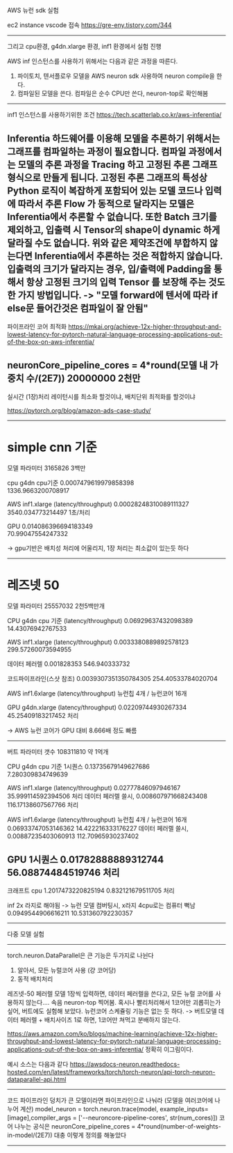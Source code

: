AWS 뉴런 sdk 실험

ec2 instance vscode 접속 https://gre-eny.tistory.com/344


----------------------------------------------------------
그리고 cpu환경, g4dn.xlarge 환경, inf1 환경에서 실험 진행


AWS inf 인스턴스를 사용하기 위해서는 다음과 같은 과정을 따른다.
1. 파이토치, 텐서플로우 모델을 AWS neuron sdk 사용하여 neuron compile을 한다.
2. 컴파일된 모델을 쓴다.
컴파일은 순수 CPU만 쓴다, neuron-top로 확인해봄


----------------------------------------------------------
inf1 인스턴스를 사용하기위한 조건
https://tech.scatterlab.co.kr/aws-inferentia/

Inferentia 하드웨어를 이용해 모델을 추론하기 위해서는 그래프를 컴파일하는 과정이 필요합니다. 컴파일 과정에서는 모델의 추론 과정을 Tracing 하고 고정된 추론 그래프 형식으로 만들게 됩니다. 고정된 추론 그래프의 특성상 Python 로직이 복잡하게 포함되어 있는 모델 코드나 입력에 따라서 추론 Flow 가 동적으로 달라지는 모델은 Inferentia에서 추론할 수 없습니다. 또한 Batch 크기를 제외하고, 입출력 시 Tensor의 shape이 dynamic 하게 달라질 수도 없습니다. 위와 같은 제약조건에 부합하지 않는다면 Inferentia에서 추론하는 것은 적합하지 않습니다. 입출력의 크기가 달라지는 경우, 입/출력에 Padding을 통해서 항상 고정된 크기의 입력 Tensor 를 보장해 주는 것도 한 가지 방법입니다.
-> "모델 forward에 텐서에 따라 if else문 들어간것은 컴파일이 잘 안됨"
-----------------------------------------------------
파이프라인 코어 최적화
https://mkai.org/achieve-12x-higher-throughput-and-lowest-latency-for-pytorch-natural-language-processing-applications-out-of-the-box-on-aws-inferentia/

neuronCore_pipeline_cores = 4*round(모델 내 가중치 수/(2E7))
20000000
2천만
----------------------------------------------
실시간 (1장)처리 레이턴시를 최소화 할것이냐,
배치단위 최적화를 할것이냐

https://pytorch.org/blog/amazon-ads-case-study/



-------------------------

# simple cnn 기준

모델 파라미터 3165826
3백만

cpu g4dn cpu기준
0.0007479619979858398  
1336.9663200708917

AWS inf1.xlarge (latency/throughput)
0.00028248310089111327 
3540.034773214497 1초/처리

GPU 
0.014086396694183349    
70.99047554247332

-> gpu기반은 배치성 처리에 어울리지, 1장 처리는 최소값이 있는듯 하다

-------------------------------------------------------------------

# 레즈넷 50

모델 파라미터 25557032
2천5백만개

CPU g4dn cpu 기준 (latency/throughput)
0.06929637432098389     
14.43076942767533



AWS inf1.xlarge (latency/throughput)
0.0033380889892578123  
299.57260073594955 

데이터 페러렐
0.001828353
546.940333732

코드파이프라인(스샷 참조)
0.0039307351350784305
254.40533784020704

AWS inf1.6xlarge (latency/throughput) 뉴런칩 4개 / 뉴런코어 16개




GPU g4dn.xlarge (latency/throughput)
0.02209744930267334   
45.25409183217452 처리


-> AWS 뉴런 코어가 GPU 대비 8.666배 정도 빠름

-------------------------------------------------------------------------------

버트
파라미터 갯수 108311810
약 1억개


CPU g4dn cpu 기준
1시퀀스 
0.13735679149627686     
7.280309834749639


AWS inf1.xlarge (latency/throughput)
0.02777846097946167     
35.999114592394506 처리
데이터 페러렐 쓸시,
0.008607971668243408    
116.17138607567766 처리



AWS inf1.6xlarge (latency/throughput) 뉴런칩 4개 / 뉴런코어 16개
0.06933747053146362     14.422216333176227
데이터 페러렐 쓸시,
0.00887235403060913     112.70965930237402

GPU
1시퀀스 0.01782888889312744 
56.08874484519746 처리
-------------------
크래프트
cpu
1.2017473220825194 
0.832121679511705 처리

inf 2x 라지로 해야됨
-> 뉴런 모델 컴버팅시, x라지 4cpu로는 컴퓨터 뻑남
0.0949544906616211
10.531360792230357

----------------------------------
다중 모델 실험




-----------------------------------

torch.neuron.DataParallel은 큰 기능은 두가지로 나뉜다
1. 알아서, 모든 뉴럴코어 사용 (걍 코어당)
2. 동적 배치처리


레즈넷-50 페러렐 모델 1장씩 입력하면, 데이터 페러렐을 쓴다고, 모든 뉴럴 코어를 사용하지 않는다.... 속음
neuron-top 찍어봄.
혹시나 빨리처리해서 1코어만 괴롭히는가 싶어, 버트에도 실험해 보았다.
뉴런코어 스케쥴링 기능은 없는 듯 하다.
-> 버트모델 데이터 페러렐 + 배치사이즈 1로 하면, 1코어만 쳐먹고 분배하지 않는다.

https://aws.amazon.com/ko/blogs/machine-learning/achieve-12x-higher-throughput-and-lowest-latency-for-pytorch-natural-language-processing-applications-out-of-the-box-on-aws-inferentia/
정확히 이그림이다.


예시 소스는 다음과 같다
https://awsdocs-neuron.readthedocs-hosted.com/en/latest/frameworks/torch/torch-neuron/api-torch-neuron-dataparallel-api.html

------------------------------
코드 파이프라인
덩치가 큰 모델이라면 파이프라인으로 나눠라 (모델을  여러코어에 나누어 계산)
model_neuron = torch.neuron.trace(model, example_inputs=[image],compiler_args = ['--neuroncore-pipeline-cores', str(num_cores)])
코어 나누는 공식은 neuronCore_pipeline_cores = 4*round(number-of-weights-in-model/(2E7))
대충 이렇게 정의를 해놓았다

---------------------------------------------------



